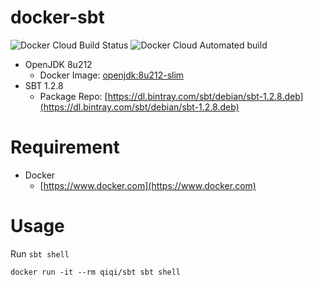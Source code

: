 # docker-sbt
![Docker Cloud Build Status](https://img.shields.io/docker/cloud/build/qiqi/sbt.svg)
![Docker Cloud Automated build](https://img.shields.io/docker/cloud/automated/qiqi/sbt.svg)

- OpenJDK 8u212
    - Docker Image: [openjdk:8u212-slim](https://hub.docker.com/_/openjdk)
- SBT 1.2.8
    - Package Repo: [https://dl.bintray.com/sbt/debian/sbt-1.2.8.deb](https://dl.bintray.com/sbt/debian/sbt-1.2.8.deb)

# Requirement
- Docker
    - [https://www.docker.com](https://www.docker.com)

# Usage
Run `sbt shell`
```
docker run -it --rm qiqi/sbt sbt shell
```